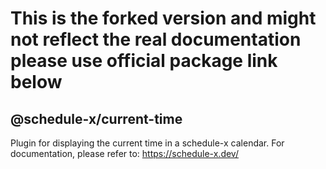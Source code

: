 # This is the forked version and might not reflect the real documentation please use official package link below

## @schedule-x/current-time

Plugin for displaying the current time in a schedule-x calendar. For documentation, please refer
to: https://schedule-x.dev/
